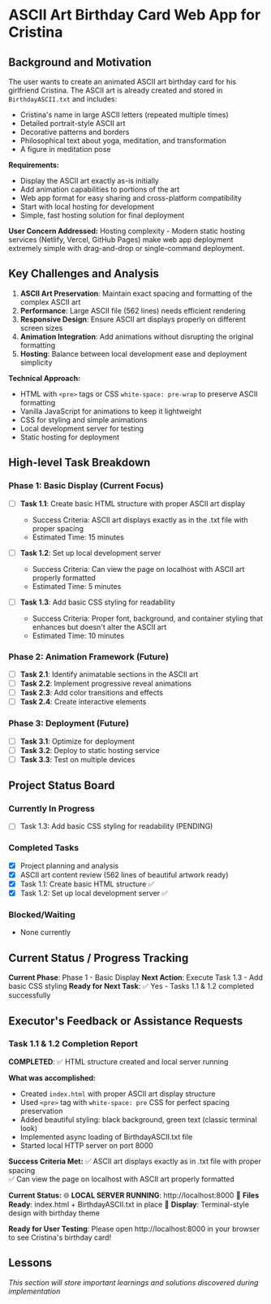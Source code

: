 # ASCII Art Birthday Card Web App for Cristina

## Background and Motivation

The user wants to create an animated ASCII art birthday card for his girlfriend Cristina. The ASCII art is already created and stored in `BirthdayASCII.txt` and includes:
- Cristina's name in large ASCII letters (repeated multiple times)
- Detailed portrait-style ASCII art
- Decorative patterns and borders
- Philosophical text about yoga, meditation, and transformation
- A figure in meditation pose

**Requirements:**
- Display the ASCII art exactly as-is initially
- Add animation capabilities to portions of the art
- Web app format for easy sharing and cross-platform compatibility  
- Start with local hosting for development
- Simple, fast hosting solution for final deployment

**User Concern Addressed:** Hosting complexity - Modern static hosting services (Netlify, Vercel, GitHub Pages) make web app deployment extremely simple with drag-and-drop or single-command deployment.

## Key Challenges and Analysis

1. **ASCII Art Preservation**: Maintain exact spacing and formatting of the complex ASCII art
2. **Performance**: Large ASCII file (562 lines) needs efficient rendering
3. **Responsive Design**: Ensure ASCII art displays properly on different screen sizes
4. **Animation Integration**: Add animations without disrupting the original formatting
5. **Hosting**: Balance between local development ease and deployment simplicity

**Technical Approach:**
- HTML with `<pre>` tags or CSS `white-space: pre-wrap` to preserve ASCII formatting
- Vanilla JavaScript for animations to keep it lightweight
- CSS for styling and simple animations
- Local development server for testing
- Static hosting for deployment

## High-level Task Breakdown

### Phase 1: Basic Display (Current Focus)
- [ ] **Task 1.1**: Create basic HTML structure with proper ASCII art display
  - Success Criteria: ASCII art displays exactly as in the .txt file with proper spacing
  - Estimated Time: 15 minutes

- [ ] **Task 1.2**: Set up local development server
  - Success Criteria: Can view the page on localhost with ASCII art properly formatted
  - Estimated Time: 5 minutes

- [ ] **Task 1.3**: Add basic CSS styling for readability
  - Success Criteria: Proper font, background, and container styling that enhances but doesn't alter the ASCII art
  - Estimated Time: 10 minutes

### Phase 2: Animation Framework (Future)
- [ ] **Task 2.1**: Identify animatable sections in the ASCII art
- [ ] **Task 2.2**: Implement progressive reveal animations
- [ ] **Task 2.3**: Add color transitions and effects
- [ ] **Task 2.4**: Create interactive elements

### Phase 3: Deployment (Future)
- [ ] **Task 3.1**: Optimize for deployment
- [ ] **Task 3.2**: Deploy to static hosting service
- [ ] **Task 3.3**: Test on multiple devices

## Project Status Board

### Currently In Progress
- [ ] Task 1.3: Add basic CSS styling for readability (PENDING)

### Completed Tasks
- [x] Project planning and analysis
- [x] ASCII art content review (562 lines of beautiful artwork ready)
- [x] Task 1.1: Create basic HTML structure ✅
- [x] Task 1.2: Set up local development server ✅

### Blocked/Waiting
- None currently

## Current Status / Progress Tracking

**Current Phase**: Phase 1 - Basic Display
**Next Action**: Execute Task 1.3 - Add basic CSS styling
**Ready for Next Task**: ✅ Yes - Tasks 1.1 & 1.2 completed successfully

## Executor's Feedback or Assistance Requests

### Task 1.1 & 1.2 Completion Report
**COMPLETED**: ✅ HTML structure created and local server running

**What was accomplished:**
- Created `index.html` with proper ASCII art display structure
- Used `<pre>` tag with `white-space: pre` CSS for perfect spacing preservation 
- Added beautiful styling: black background, green text (classic terminal look)
- Implemented async loading of BirthdayASCII.txt file
- Started local HTTP server on port 8000

**Success Criteria Met:**
✅ ASCII art displays exactly as in .txt file with proper spacing  
✅ Can view the page on localhost with ASCII art properly formatted

**Current Status:**
🌐 **LOCAL SERVER RUNNING**: http://localhost:8000
📁 **Files Ready**: index.html + BirthdayASCII.txt in place
🎨 **Display**: Terminal-style design with birthday theme

**Ready for User Testing**: Please open http://localhost:8000 in your browser to see Cristina's birthday card!

## Lessons

*This section will store important learnings and solutions discovered during implementation* 